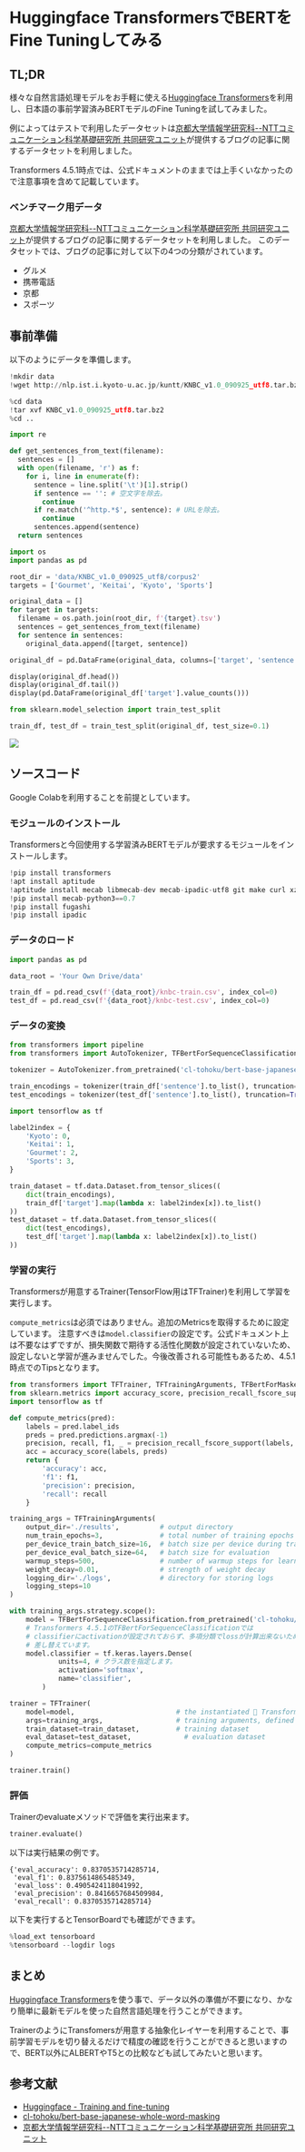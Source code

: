 # Huggingface TransformersでBERTをFine Tuningしてみる

## TL;DR

様々な自然言語処理モデルをお手軽に使える[Huggingface Transformers](https://github.com/huggingface/transformers)を利用し、日本語の事前学習済みBERTモデルのFine Tuningを試してみました。

例によってはテストで利用したデータセットは[京都大学情報学研究科--NTTコミュニケーション科学基礎研究所 共同研究ユニット](http://nlp.ist.i.kyoto-u.ac.jp/kuntt/index.php)が提供するブログの記事に関するデータセットを利用しました。

Transformers 4.5.1時点では、公式ドキュメントのままでは上手くいなかったので注意事項を含めて記載しています。

### ベンチマーク用データ

[京都大学情報学研究科--NTTコミュニケーション科学基礎研究所 共同研究ユニット](http://nlp.ist.i.kyoto-u.ac.jp/kuntt/index.php)が提供するブログの記事に関するデータセットを利用しました。 このデータセットでは、ブログの記事に対して以下の4つの分類がされています。

* グルメ
* 携帯電話
* 京都
* スポーツ

## 事前準備

以下のようにデータを準備します。

```python
!mkdir data
!wget http://nlp.ist.i.kyoto-u.ac.jp/kuntt/KNBC_v1.0_090925_utf8.tar.bz2 -O data/KNBC_v1.0_090925_utf8.tar.bz2
```

```python
%cd data
!tar xvf KNBC_v1.0_090925_utf8.tar.bz2
%cd ..
```

```python
import re

def get_sentences_from_text(filename):
  sentences = []
  with open(filename, 'r') as f:
    for i, line in enumerate(f):
      sentence = line.split('\t')[1].strip()
      if sentence == '': # 空文字を除去。
        continue
      if re.match('^http.*$', sentence): # URLを除去。
        continue
      sentences.append(sentence)
  return sentences
```

```python
import os
import pandas as pd

root_dir = 'data/KNBC_v1.0_090925_utf8/corpus2'
targets = ['Gourmet', 'Keitai', 'Kyoto', 'Sports']

original_data = []
for target in targets:
  filename = os.path.join(root_dir, f'{target}.tsv')
  sentences = get_sentences_from_text(filename)
  for sentence in sentences:
    original_data.append([target, sentence])

original_df = pd.DataFrame(original_data, columns=['target', 'sentence'])
```

```python
display(original_df.head())
display(original_df.tail())
display(pd.DataFrame(original_df['target'].value_counts()))
```

```python
from sklearn.model_selection import train_test_split

train_df, test_df = train_test_split(original_df, test_size=0.1)
```

![](images/data-sample.png)

## ソースコード

Google Colabを利用することを前提としています。

### モジュールのインストール

Transformersと今回使用する学習済みBERTモデルが要求するモジュールをインストールします。

```python
!pip install transformers
!apt install aptitude
!aptitude install mecab libmecab-dev mecab-ipadic-utf8 git make curl xz-utils file -y
!pip install mecab-python3==0.7
!pip install fugashi
!pip install ipadic
```

### データのロード

```python
import pandas as pd

data_root = 'Your Own Drive/data'

train_df = pd.read_csv(f'{data_root}/knbc-train.csv', index_col=0)
test_df = pd.read_csv(f'{data_root}/knbc-test.csv', index_col=0)
```

### データの変換

```python
from transformers import pipeline
from transformers import AutoTokenizer, TFBertForSequenceClassification

tokenizer = AutoTokenizer.from_pretrained('cl-tohoku/bert-base-japanese-whole-word-masking')
```

```python
train_encodings = tokenizer(train_df['sentence'].to_list(), truncation=True, padding=True)
test_encodings = tokenizer(test_df['sentence'].to_list(), truncation=True, padding=True)
```

```python
import tensorflow as tf

label2index = {
    'Kyoto': 0,
    'Keitai': 1,
    'Gourmet': 2,
    'Sports': 3,
}

train_dataset = tf.data.Dataset.from_tensor_slices((
    dict(train_encodings),
    train_df['target'].map(lambda x: label2index[x]).to_list()
))
test_dataset = tf.data.Dataset.from_tensor_slices((
    dict(test_encodings),
    test_df['target'].map(lambda x: label2index[x]).to_list()
))
```

### 学習の実行

Transformersが用意するTrainer(TensorFlow用はTFTrainer)を利用して学習を実行します。

`compute_metrics`は必須ではありません。追加のMetricsを取得するために設定しています。
注意すべきは`model.classifier`の設定です。公式ドキュメント上は不要なはずですが、損失関数で期待する活性化関数が設定されていないため、設定しないと学習が進みませんでした。今後改善される可能性もあるため、4.5.1時点でのTipsとなります。


```python
from transformers import TFTrainer, TFTrainingArguments, TFBertForMaskedLM
from sklearn.metrics import accuracy_score, precision_recall_fscore_support
import tensorflow as tf

def compute_metrics(pred):
    labels = pred.label_ids
    preds = pred.predictions.argmax(-1)
    precision, recall, f1, _ = precision_recall_fscore_support(labels, preds, average='weighted')
    acc = accuracy_score(labels, preds)
    return {
        'accuracy': acc,
        'f1': f1,
        'precision': precision,
        'recall': recall
    }

training_args = TFTrainingArguments(
    output_dir='./results',          # output directory
    num_train_epochs=3,              # total number of training epochs
    per_device_train_batch_size=16,  # batch size per device during training
    per_device_eval_batch_size=64,   # batch size for evaluation
    warmup_steps=500,                # number of warmup steps for learning rate scheduler
    weight_decay=0.01,               # strength of weight decay
    logging_dir='./logs',            # directory for storing logs
    logging_steps=10
)

with training_args.strategy.scope():
    model = TFBertForSequenceClassification.from_pretrained('cl-tohoku/bert-base-japanese-whole-word-masking')
    # Transformers 4.5.1のTFBertForSequenceClassificationでは
    # classifierにactivationが設定されておらず、多項分類でlossが計算出来ないため、
    # 差し替えています。
    model.classifier = tf.keras.layers.Dense(
            units=4, # クラス数を指定します。
            activation='softmax',
            name='classifier',
        )

trainer = TFTrainer(
    model=model,                         # the instantiated 🤗 Transformers model to be trained
    args=training_args,                  # training arguments, defined above
    train_dataset=train_dataset,         # training dataset
    eval_dataset=test_dataset,             # evaluation dataset
    compute_metrics=compute_metrics
)

trainer.train()
```

### 評価

Trainerのevaluateメソッドで評価を実行出来ます。

```python
trainer.evaluate()
```

以下は実行結果の例です。

```
{'eval_accuracy': 0.8370535714285714,
 'eval_f1': 0.8375614865485349,
 'eval_loss': 0.4905424118041992,
 'eval_precision': 0.8416657684509984,
 'eval_recall': 0.8370535714285714}
```

以下を実行するとTensorBoardでも確認ができます。

```python
%load_ext tensorboard
%tensorboard --logdir logs
```

## まとめ

[Huggingface Transformers](https://github.com/huggingface/transformers)を使う事で、データ以外の準備が不要になり、かなり簡単に最新モデルを使った自然言語処理を行うことができます。

TrainerのようにTransfomersが用意する抽象化レイヤーを利用することで、事前学習モデルを切り替えるだけで精度の確認を行うことができると思いますので、BERT以外にALBERTやT5との比較なども試してみたいと思います。

## 参考文献

* [Huggingface - Training and fine-tuning](https://huggingface.co/transformers/training.html)
* [cl-tohoku/bert-base-japanese-whole-word-masking](https://huggingface.co/cl-tohoku/bert-base-japanese-whole-word-masking)
* [京都大学情報学研究科--NTTコミュニケーション科学基礎研究所 共同研究ユニット](http://nlp.ist.i.kyoto-u.ac.jp/kuntt/index.php)